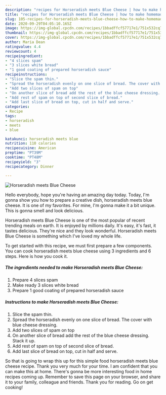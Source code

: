 ```yaml
---
description: "recipes for Horseradish meets Blue Cheese | how to make homemade Horseradish meets Blue Cheese"
title: "recipes for Horseradish meets Blue Cheese | how to make homemade Horseradish meets Blue Cheese"
slug: 105-recipes-for-horseradish-meets-blue-cheese-how-to-make-homemade-horseradish-meets-blue-cheese
date: 2020-09-29T04:05:10.165Z
image: https://img-global.cpcdn.com/recipes/1bbadffcf57717e1/751x532cq70/horseradish-meets-blue-cheese-recipe-main-photo.jpg
thumbnail: https://img-global.cpcdn.com/recipes/1bbadffcf57717e1/751x532cq70/horseradish-meets-blue-cheese-recipe-main-photo.jpg
cover: https://img-global.cpcdn.com/recipes/1bbadffcf57717e1/751x532cq70/horseradish-meets-blue-cheese-recipe-main-photo.jpg
author: Maria Dean
ratingvalue: 4.4
reviewcount: 4
recipeingredient:
- "4 slices spam"
- "3 slices white bread"
- "1 good coating of prepared horseradish sauce"
recipeinstructions:
- "Slice the spam thin."
- "Spread the horseradish evenly on one slice of bread. The cover with blue cheese dressing."
- "Add two slices of spam on top"
- "On another slice of bread add the rest of the blue cheese dressing. Stack it up."
- "Add rest of spam on top of second slice of bread."
- "Add last slice of bread on top, cut in half and serve."
categories:
- Recipe
tags:
- horseradish
- meets
- blue

katakunci: horseradish meets blue 
nutrition: 110 calories
recipecuisine: American
preptime: "PT39M"
cooktime: "PT48M"
recipeyield: "3"
recipecategory: Dinner

---
```



![Horseradish meets Blue Cheese](https://img-global.cpcdn.com/recipes/1bbadffcf57717e1/751x532cq70/horseradish-meets-blue-cheese-recipe-main-photo.jpg)

Hello everybody, hope you're having an amazing day today. Today, I'm gonna show you how to prepare a creative dish, horseradish meets blue cheese. It is one of my favorites. For mine, I'm gonna make it a bit unique. This is gonna smell and look delicious.

Horseradish meets Blue Cheese is one of the most popular of recent trending meals on earth. It is enjoyed by millions daily. It's easy, it's fast, it tastes delicious. They're nice and they look wonderful. Horseradish meets Blue Cheese is something which I've loved my whole life.




To get started with this recipe, we must first prepare a few components. You can cook horseradish meets blue cheese using 3 ingredients and 6 steps. Here is how you cook it.

<!--inarticleads1-->

##### The ingredients needed to make Horseradish meets Blue Cheese:

1. Prepare 4 slices spam
1. Make ready 3 slices white bread
1. Prepare 1 good coating of prepared horseradish sauce




<!--inarticleads2-->

##### Instructions to make Horseradish meets Blue Cheese:

1. Slice the spam thin.
1. Spread the horseradish evenly on one slice of bread. The cover with blue cheese dressing.
1. Add two slices of spam on top
1. On another slice of bread add the rest of the blue cheese dressing. Stack it up.
1. Add rest of spam on top of second slice of bread.
1. Add last slice of bread on top, cut in half and serve.




So that is going to wrap this up for this simple food horseradish meets blue cheese recipe. Thank you very much for your time. I am confident that you can make this at home. There's gonna be more interesting food in home recipes coming up. Remember to save this page on your browser, and share it to your family, colleague and friends. Thank you for reading. Go on get cooking!
